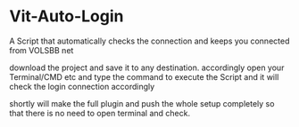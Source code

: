 # Vit-Auto-Login
A Script that automatically checks the connection and keeps you connected from VOLSBB net 

download the project and save it to any destination.
accordingly open your Terminal/CMD  etc and type the command to execute the Script and it will check the login connection accordingly


shortly will make the full plugin and push the whole setup completely so that there is no need to open terminal and check.
